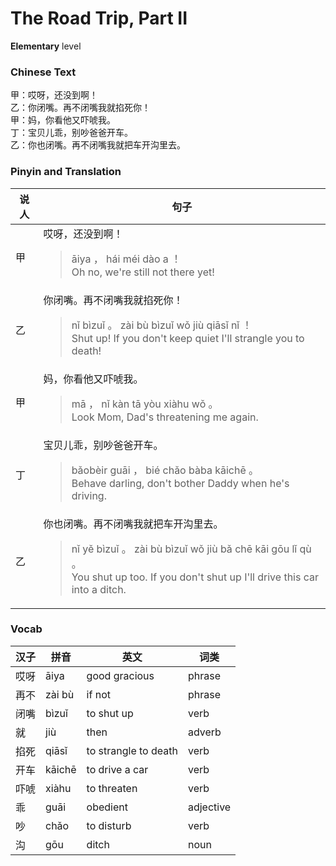 # The Road Trip, Part II
**Elementary** level
### Chinese Text
甲：哎呀，还没到啊！<br />乙：你闭嘴。再不闭嘴我就掐死你！<br />甲：妈，你看他又吓唬我。<br />丁：宝贝儿乖，别吵爸爸开车。<br />乙：你也闭嘴。再不闭嘴我就把车开沟里去。

### Pinyin and Translation
|说人|句子|
|----|----|
|甲|哎呀，还没到啊！<blockquote>āiya ， hái méi dào a ！<br />Oh no, we're still not there yet!</blockquote>|
|乙|你闭嘴。再不闭嘴我就掐死你！<blockquote>nǐ bìzuǐ 。 zài bù bìzuǐ wǒ jiù qiāsǐ nǐ ！<br />Shut up! If you don't keep quiet I'll strangle you to death!</blockquote>|
|甲|妈，你看他又吓唬我。<blockquote>mā ， nǐ kàn tā yòu xiàhu wǒ 。<br />Look Mom, Dad's threatening me again.</blockquote>|
|丁|宝贝儿乖，别吵爸爸开车。<blockquote>bǎobèir guāi ， bié chǎo bàba kāichē 。<br />Behave darling, don't bother Daddy when he's driving.</blockquote>|
|乙|你也闭嘴。再不闭嘴我就把车开沟里去。<blockquote>nǐ yě bìzuǐ 。 zài bù bìzuǐ wǒ jiù bǎ chē kāi gōu lǐ qù 。<br />You shut up too. If you don't shut up I'll drive this car into a ditch.</blockquote>|
### Vocab
|汉子|拼音|英文|词类|
|----|----|----|----|
|哎呀|āiya|good gracious|phrase|
|再不|zài bù|if not|phrase|
|闭嘴|bìzuǐ|to shut up|verb|
|就|jiù|then|adverb|
|掐死|qiāsǐ|to strangle to death|verb|
|开车|kāichē|to drive a car|verb|
|吓唬|xiàhu|to threaten|verb|
|乖|guāi|obedient|adjective|
|吵|chǎo|to disturb|verb|
|沟|gōu|ditch|noun|